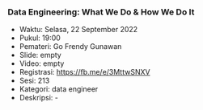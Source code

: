 ###  Data Engineering: What We Do & How We Do It

- Waktu: Selasa, 22 September 2022
- Pukul: 19:00
- Pemateri: Go Frendy Gunawan
- Slide: empty
- Video: empty
- Registrasi: https://fb.me/e/3MttwSNXV
- Sesi: 213
- Kategori: data engineer
- Deskripsi: -
